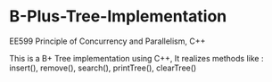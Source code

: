 # B-Plus-Tree-Implementation
EE599 Principle of Concurrency and Parallelism, C++

This is a B+ Tree implementation using C++, It realizes methods like : insert(), remove(), search(), printTree(), clearTree()
